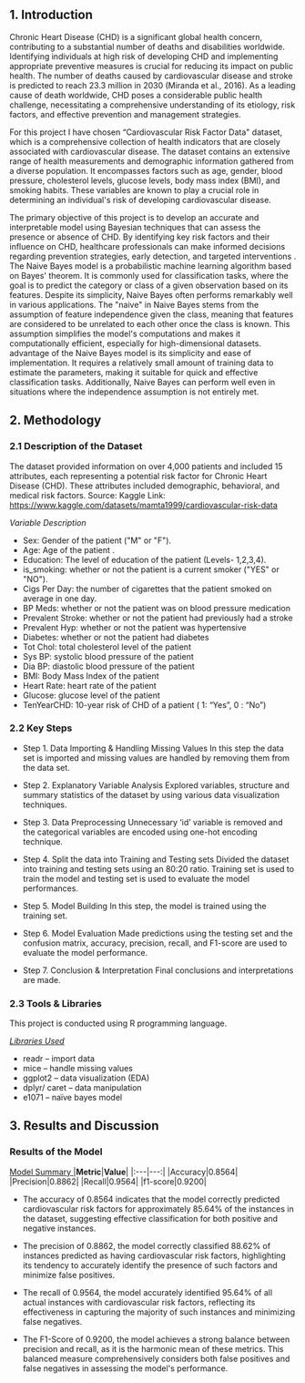 ## 1. Introduction
Chronic Heart Disease (CHD) is a significant global health concern, contributing to a substantial number of deaths and disabilities worldwide. Identifying individuals at high risk of developing CHD and implementing appropriate preventive measures is crucial for reducing its impact on public health. The number of deaths caused by cardiovascular disease and stroke is predicted to reach 23.3 million in 2030 (Miranda et al., 2016). As a leading cause of death worldwide, CHD poses a considerable public health challenge, necessitating a comprehensive understanding of its etiology, risk factors, and effective prevention and management strategies.

For this project I have chosen “Cardiovascular Risk Factor Data" dataset, which is a comprehensive collection of health indicators that are closely associated with cardiovascular disease. The dataset contains an extensive range of health measurements and demographic information gathered from a diverse population. It encompasses factors such as age, gender, blood pressure, cholesterol levels, glucose levels, body mass index (BMI), and smoking habits. These variables are known to play a crucial role in determining an individual's risk of developing cardiovascular disease.

The primary objective of this project is to develop an accurate and interpretable model using Bayesian techniques that can assess the presence or absence of CHD. By identifying key risk factors and their influence on CHD, healthcare professionals can make informed decisions regarding prevention strategies, early detection, and targeted interventions .
The Naive Bayes model is a probabilistic machine learning algorithm based on Bayes' theorem. It is commonly used for classification tasks, where the goal is to predict the category or class of a given observation based on its features. Despite its simplicity, Naive Bayes often performs remarkably well in various applications. The "naive" in Naive Bayes stems from the assumption of feature independence given the class, meaning that features are considered to be unrelated to each other once the class is known. This assumption simplifies the model's computations and makes it computationally efficient, especially for high-dimensional datasets. advantage of the Naive Bayes model is its simplicity and ease of implementation. It requires a relatively small amount of training data to estimate the parameters, making it suitable for quick and effective classification tasks. Additionally, Naive Bayes can perform well even in situations where the independence assumption is not entirely met.

## 2. Methodology

### 2.1 Description of the Dataset
The dataset provided information on over 4,000 patients and included 15 attributes, each representing a potential risk factor for Chronic Heart Disease (CHD). These attributes included demographic, behavioral, and medical risk factors.
Source: Kaggle
Link: https://www.kaggle.com/datasets/mamta1999/cardiovascular-risk-data

*Variable Description*
- Sex: Gender of the patient ("M" or "F").
- Age: Age of the patient .
- Education: The level of education of the patient (Levels- 1,2,3,4).
- is_smoking: whether or not the patient is a current smoker ("YES" or "NO").
- Cigs Per Day: the number of cigarettes that the patient smoked on average in one day.
- BP Meds: whether or not the patient was on blood pressure medication
- Prevalent Stroke: whether or not the patient had previously had a stroke
- Prevalent Hyp: whether or not the patient was hypertensive
- Diabetes: whether or not the patient had diabetes
- Tot Chol: total cholesterol level of the patient
- Sys BP: systolic blood pressure of the patient
- Dia BP: diastolic blood pressure of the patient
- BMI: Body Mass Index of the patient
- Heart Rate: heart rate of the patient
- Glucose: glucose level of the patient
- TenYearCHD: 10-year risk of CHD of a patient ( 1: “Yes”, 0 : “No”)

### 2.2 Key Steps
- Step 1. Data Importing & Handling Missing Values
          In this step the data set is imported and missing values are handled by removing them from the data set.

- Step 2. Explanatory Variable Analysis
          Explored variables, structure and summary statistics of the dataset by using various data visualization techniques.

- Step 3. Data Preprocessing
          Unnecessary ‘id’ variable is removed and the categorical variables are encoded using one-hot encoding technique.

- Step 4. Split the data into Training and Testing sets
          Divided the dataset into training and testing sets using an 80:20 ratio. Training set is used to train the model and testing set is used to evaluate the model performances.

- Step 5. Model Building
          In this step, the model is trained using the training set.

- Step 6. Model Evaluation
          Made predictions using the testing set and the confusion matrix, accuracy, precision, recall, and F1-score are used to evaluate the model performance.

- Step 7. Conclusion & Interpretation
          Final conclusions and interpretations are made.

### 2.3 Tools & Libraries

This project is conducted using R programming language.

<u> *Libraries Used* </u>
- readr – import data
- mice – handle missing values
- ggplot2 – data visualization (EDA)
- dplyr/ caret – data manipulation
- e1071 – naïve bayes model

## 3. Results and Discussion

### Results of the Model

<u> Model Summary </u>
|**Metric**|**Value**|
|:---|---:|
|Accuracy|0.8564|
|Precision|0.8862|
|Recall|0.9564|
|f1-score|0.9200|

- The accuracy of 0.8564 indicates that the model correctly predicted cardiovascular risk factors for approximately 85.64% of   the instances in the dataset, suggesting effective classification for both positive and negative instances.

- The precision of 0.8862, the model correctly classified 88.62% of instances predicted as having cardiovascular risk factors, highlighting its tendency to accurately identify the presence of such factors and minimize false positives.

- The recall of 0.9564, the model accurately identified 95.64% of all actual instances with cardiovascular risk factors, reflecting its effectiveness in capturing the majority of such instances and minimizing false negatives.

- The F1-Score of 0.9200, the model achieves a strong balance between precision and recall, as it is the harmonic mean of these metrics. This balanced measure comprehensively considers both false positives and false negatives in assessing the model's performance.